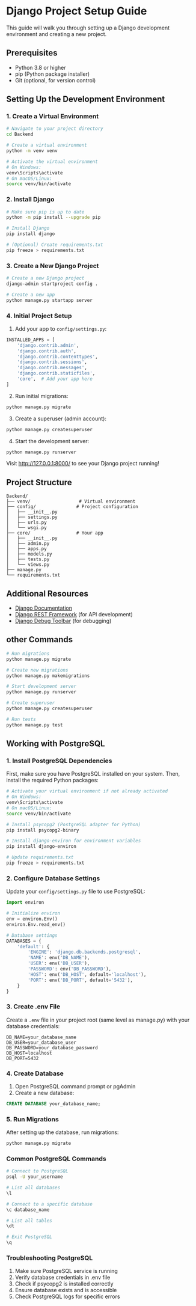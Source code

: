 # Django Project Setup Guide

This guide will walk you through setting up a Django development environment and creating a new project.

## Prerequisites

- Python 3.8 or higher
- pip (Python package installer)
- Git (optional, for version control)

## Setting Up the Development Environment

### 1. Create a Virtual Environment

```bash
# Navigate to your project directory
cd Backend

# Create a virtual environment
python -m venv venv

# Activate the virtual environment
# On Windows:
venv\Scripts\activate
# On macOS/Linux:
source venv/bin/activate
```

### 2. Install Django

```bash
# Make sure pip is up to date
python -m pip install --upgrade pip

# Install Django
pip install django

# (Optional) Create requirements.txt
pip freeze > requirements.txt
```

### 3. Create a New Django Project

```bash
# Create a new Django project
django-admin startproject config .

# Create a new app
python manage.py startapp server
```

### 4. Initial Project Setup

1. Add your app to `config/settings.py`:
```python
INSTALLED_APPS = [
    'django.contrib.admin',
    'django.contrib.auth',
    'django.contrib.contenttypes',
    'django.contrib.sessions',
    'django.contrib.messages',
    'django.contrib.staticfiles',
    'core',  # Add your app here
]
```

2. Run initial migrations:
```bash
python manage.py migrate
```

3. Create a superuser (admin account):
```bash
python manage.py createsuperuser
```

4. Start the development server:
```bash
python manage.py runserver
```

Visit http://127.0.0.1:8000/ to see your Django project running!

## Project Structure

```
Backend/
├── venv/                  # Virtual environment
├── config/               # Project configuration
│   ├── __init__.py
│   ├── settings.py
│   ├── urls.py
│   └── wsgi.py
├── core/                 # Your app
│   ├── __init__.py
│   ├── admin.py
│   ├── apps.py
│   ├── models.py
│   ├── tests.py
│   └── views.py
├── manage.py
└── requirements.txt
```

## Additional Resources

- [Django Documentation](https://docs.djangoproject.com/)
- [Django REST Framework](https://www.django-rest-framework.org/) (for API development)
- [Django Debug Toolbar](https://django-debug-toolbar.readthedocs.io/) (for debugging)

## other Commands

```bash
# Run migrations
python manage.py migrate

# Create new migrations
python manage.py makemigrations

# Start development server
python manage.py runserver

# Create superuser
python manage.py createsuperuser

# Run tests
python manage.py test
```

## Working with PostgreSQL

### 1. Install PostgreSQL Dependencies

First, make sure you have PostgreSQL installed on your system. Then, install the required Python packages:

```bash
# Activate your virtual environment if not already activated
# On Windows:
venv\Scripts\activate
# On macOS/Linux:
source venv/bin/activate

# Install psycopg2 (PostgreSQL adapter for Python)
pip install psycopg2-binary

# Install django-environ for environment variables
pip install django-environ

# Update requirements.txt
pip freeze > requirements.txt
```

### 2. Configure Database Settings

Update your `config/settings.py` file to use PostgreSQL:

```python
import environ

# Initialize environ
env = environ.Env()
environ.Env.read_env()

# Database settings
DATABASES = {
    'default': {
        'ENGINE': 'django.db.backends.postgresql',
        'NAME': env('DB_NAME'),
        'USER': env('DB_USER'),
        'PASSWORD': env('DB_PASSWORD'),
        'HOST': env('DB_HOST', default='localhost'),
        'PORT': env('DB_PORT', default='5432'),
    }
}
```

### 3. Create .env File

Create a `.env` file in your project root (same level as manage.py) with your database credentials:

```plaintext
DB_NAME=your_database_name
DB_USER=your_database_user
DB_PASSWORD=your_database_password
DB_HOST=localhost
DB_PORT=5432
```

### 4. Create Database

1. Open PostgreSQL command prompt or pgAdmin
2. Create a new database:
```sql
CREATE DATABASE your_database_name;
```

### 5. Run Migrations

After setting up the database, run migrations:

```bash
python manage.py migrate
```

### Common PostgreSQL Commands

```bash
# Connect to PostgreSQL
psql -U your_username

# List all databases
\l

# Connect to a specific database
\c database_name

# List all tables
\dt

# Exit PostgreSQL
\q
```

### Troubleshooting PostgreSQL

1. Make sure PostgreSQL service is running
2. Verify database credentials in .env file
3. Check if psycopg2 is installed correctly
4. Ensure database exists and is accessible
5. Check PostgreSQL logs for specific errors
